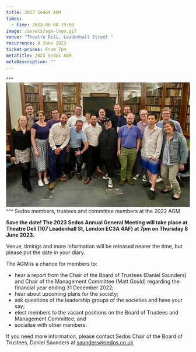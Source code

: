 ```yaml
---
title: 2023 Sedos AGM
times:
  - time: 2023-06-08 19:00
image: /assets/agm-logo.gif
venue: "Theatre Deli, Leadenhall Street "
recurrence: 8 June 2023
ticket-prices: From 7pm
metaTitle: 2023 Sedos AGM
metaDescription: ""
---
```

^^^
![](/assets/sedosagm-22-crop.jpg)
^^^ Sedos members, trustees and committee members at the 2022 AGM

**Save the date! The 2023 Sedos Annual General Meeting will take place at Theatre Deli (107 Leadenhall St, London EC3A 4AF) at 7pm on Thursday 8 June 2023.**

Venue, timings and more information will be released nearer the time, but please put the date in your diary.

The AGM is a chance for members to:

* hear a report from the Chair of the Board of Trustees (Daniel Saunders) and Chair of the Management Committee (Matt Gould) regarding the financial year ending 31 December 2022;
* hear about upcoming plans for the society;
* ask questions of the leadership groups of the societies and have your say;
* elect members to the vacant positions on the Board of Trustees and Management Committee; and
* socialise with other members.

If you need more information, please contact Sedos Chair of the Board of Trustees, Daniel Saunders at [saunders@sedos.co.uk](mailto:saunders@sedos.co.uk)